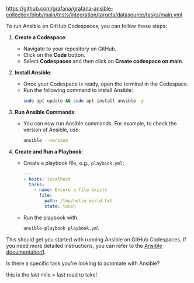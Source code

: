 https://github.com/grafana/grafana-ansible-collection/blob/main/tests/integration/targets/datasource/tasks/main.yml

To run Ansible on GitHub Codespaces, you can follow these steps:

1. **Create a Codespace**:
   - Navigate to your repository on GitHub.
   - Click on the **Code** button.
   - Select **Codespaces** and then click on **Create codespace on main**.

2. **Install Ansible**:
   - Once your Codespace is ready, open the terminal in the Codespace.
   - Run the following command to install Ansible:
     ```bash
     sudo apt update && sudo apt install ansible -y
     ```

3. **Run Ansible Commands**:
   - You can now run Ansible commands. For example, to check the version of Ansible, use:
     ```bash
     ansible --version
     ```

4. **Create and Run a Playbook**:
   - Create a playbook file, e.g., `playbook.yml`:
     ```yaml
     ---
     - hosts: localhost
       tasks:
         - name: Ensure a file exists
           file:
             path: /tmp/hello_world.txt
             state: touch
     ```
   - Run the playbook with:
     ```bash
     ansible-playbook playbook.yml
     ```

This should get you started with running Ansible on GitHub Codespaces. If you need more detailed instructions, you can refer to the [Ansible documentation](https://docs.ansible.com/ansible/latest/network/getting_started/first_playbook.html)[1](https://docs.ansible.com/ansible/latest/network/getting_started/first_playbook.html).

Is there a specific task you're looking to automate with Ansible?


this is the last mile > last road to take!
